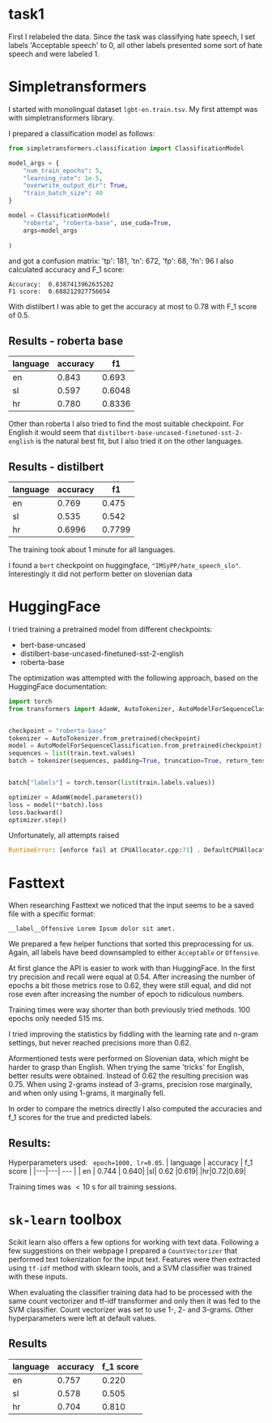 # task1

First I relabeled the data. Since the task was classifying hate speech, I set labels  'Acceptable speech' to 0, all other labels presented some sort of hate speech and were labeled 1.

# Simpletransformers
I started with monolingual dataset `lgbt-en.train.tsv`. My first attempt was with simpletransformers library.

I prepared a classification model as follows:

```python
from simpletransformers.classification import ClassificationModel

model_args = {
    "num_train_epochs": 5,
    "learning_rate": 1e-5,
    "overwrite_output_dir": True,
    "train_batch_size": 40
}

model = ClassificationModel(
    "roberta", "roberta-base", use_cuda=True,
    args=model_args
    
)
```

and got a confusion matrix: 'tp': 181, 'tn': 672, 'fp': 68, 'fn': 96
I also calculated accuracy and F_1 score:
```
Accuracy:  0.8387413962635202
F1 score:  0.688212927756654
```

With distilbert I was able to get the accuracy at most to 0.78 with F_1 score of 0.5.

## Results - roberta base
|  language | accuracy  |  f1 |
|---|---|---|
|en   |0.843   |  0.693 |
|sl|0.597|0.6048|
|hr| 0.780| 0.8336|


Other than roberta I also tried to find the most suitable checkpoint. For English it would seem that `distilbert-base-uncased-finetuned-sst-2-english` is the natural best fit, but I also tried it on the other languages.

## Results - distilbert 
|  language | accuracy  |  f1 |
|---|---|---|
|en   | 0.769  |   0.475|
|sl|0.535|0.542|
|hr| 0.6996| 0.7799|

The training took about $1~\mathrm{minute}$ for all languages.


I found a `bert` checkpoint on huggingface, `"IMSyPP/hate_speech_slo"`. Interestingly it did not perform better on slovenian data



# HuggingFace

I tried training a pretrained model from different checkpoints:

* bert-base-uncased
* distilbert-base-uncased-finetuned-sst-2-english
* roberta-base

The optimization was attempted with the following approach, based on the HuggingFace documentation:

```python
import torch
from transformers import AdamW, AutoTokenizer, AutoModelForSequenceClassification


checkpoint = "roberta-base"
tokenizer = AutoTokenizer.from_pretrained(checkpoint)
model = AutoModelForSequenceClassification.from_pretrained(checkpoint)
sequences = list(train.text.values)
batch = tokenizer(sequences, padding=True, truncation=True, return_tensors="pt")


batch["labels"] = torch.tensor(list(train.labels.values))

optimizer = AdamW(model.parameters())
loss = model(**batch).loss
loss.backward()
optimizer.step()
```

Unfortunately, all attempts raised
```python
RuntimeError: [enforce fail at CPUAllocator.cpp:71] . DefaultCPUAllocator: can't allocate memory: you tried to allocate 60637052928 bytes. Error code 12 (Cannot allocate memory)
```

# Fasttext

When researching Fasttext we noticed that the input seems to be a saved file with a specific format:

```
__label__Offensive Lorem Ipsum dolor sit amet.
```
We prepared a few helper functions that sorted this preprocessing for us. Again, all labels have beed downsampled to either `Acceptable` or `Offensive`.

At first glance the API is easier to work with than HuggingFace. In the first try precision and recall were equal at 0.54. After increasing the number of epochs a bit those metrics rose to 0.62, they were still equal, and did not rose even after increasing the number of epoch to ridiculous numbers.

Training times were way shorter than both previously tried methods. 100 epochs only needed 515 ms.

I tried improving the statistics by fiddling with the learning rate and n-gram settings, but never reached precisions more than 0.62.

Aformentioned tests were performed on Slovenian data, which might be harder to grasp than English. When trying the same 'tricks' for English, better results were obtained. Instead of 0.62 the resulting precision was 0.75. When using 2-grams instead of 3-grams, precision rose marginally, and when only using 1-grams, it marginally fell.

In order to compare the metrics directly I also computed the accuracies and f_1 scores for the true and predicted labels.

## Results:
Hyperparameters used: ` epoch=1000, lr=0.05`.
|  language | accuracy   | f_1 score |
|---|---| --- |
|  en |  0.744 |  0.640|
|sl| 0.62 |0.619|
|hr|0.72|0.69|

Training times was $<10~\mathrm{s}$ for all training sessions.

# `sk-learn` toolbox

Scikit learn also offers a few options for working with text data. Following a few suggestions on their webpage I prepared a `CountVectorizer` that performed text tokenization for the input text. Features were then extracted using `tf-idf` method with sklearn tools,  and a SVM classifier was trained with these inputs.

When evaluating the classifier training data had to be processed with the same count vectorizer and tf-idf transformer and only then it was fed to the SVM classifier. Count vectorizer was set to use 1-, 2- and 3-grams. Other hyperparameters were left at default values.

## Results
|  language | accuracy   | f_1 score |
|---|---| --- |
|  en |  0.757 |  0.220|
|sl| 0.578 |0.505|
|hr|0.704|0.810|
